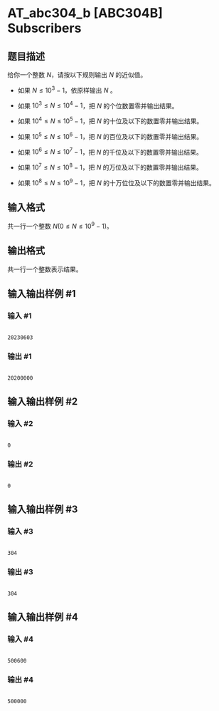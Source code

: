 # AT_abc304_b [ABC304B] Subscribers

## 题目描述

给你一个整数 $N$，请按以下规则输出 $N$ 的近似值。

- 如果 $N\le10^3-1$，依原样输出 $N$ 。
- 如果 $10^3\le N \le 10^4-1$，把 $N$ 的个位数置零并输出结果。
- 如果 $10^4\le N \le 10^5-1$，把 $N$ 的十位及以下的数置零并输出结果。
- 如果 $10^5\le N \le 10^6-1$，把 $N$ 的百位及以下的数置零并输出结果。
- 如果 $10^6\le N \le 10^7-1$，把 $N$ 的千位及以下的数置零并输出结果。
- 如果 $10^7\le N \le 10^8-1$，把 $N$ 的万位及以下的数置零并输出结果。
- 如果 $10^8\le N \le 10^9-1$，把 $N$ 的十万位位及以下的数置零并输出结果。

## 输入格式

共一行一个整数 $N(0\le N\le 10^9-1)$。

## 输出格式

共一行一个整数表示结果。

## 输入输出样例 #1

### 输入 #1

```
20230603
```

### 输出 #1

```
20200000
```

## 输入输出样例 #2

### 输入 #2

```
0
```

### 输出 #2

```
0
```

## 输入输出样例 #3

### 输入 #3

```
304
```

### 输出 #3

```
304
```

## 输入输出样例 #4

### 输入 #4

```
500600
```

### 输出 #4

```
500000
```
